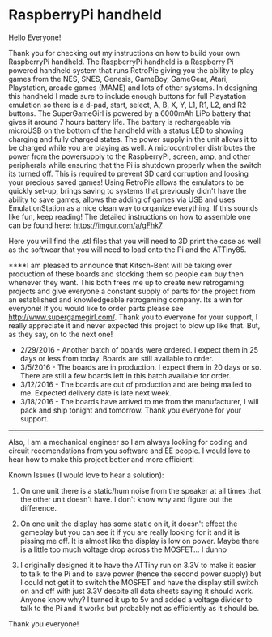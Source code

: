# RaspberryPi handheld
Hello Everyone!

Thank you for checking out my instructions on how to build your own RaspberryPi handheld. The RaspberryPi handheld is a Raspberry Pi powered handheld system that runs RetroPie giving you the ability to play games from the NES, SNES, Genesis, GameBoy, GameGear, Atari, Playstation, arcade games (MAME) and lots of other systems. In designing this handheld I made sure to include enough buttons for full Playstation emulation so there is a d-pad, start, select, A, B, X, Y, L1, R1, L2, and R2 buttons. The SuperGameGirl is powered by a 6000mAh LiPo battery that gives it around 7 hours battery life. The battery is rechargeable via microUSB on the bottom of the handheld with a status LED to showing charging and fully charged states. The power supply in the unit allows it to be charged while you are playing as well. A microcontroller distributes the power from the powersupply to the RaspberryPi, screen, amp, and other peripherals while ensuring that the Pi is shutdown properly when the switch its turned off. This is required to prevent SD card corruption and loosing your precious saved games! Using RetroPie allows the emulators to be quickly set-up, brings saving to systems that previously didn't have the ability to save games, allows the adding of games via USB and uses EmulationStation as a nice clean way to organize everything. If this sounds like fun, keep reading! The detailed instructions on how to assemble one can be found here:  https://imgur.com/a/gFhk7

Here you will find the .stl files that you will need to 3D print the case as well as the softwear that you will need to load onto the Pi and the ATTiny85.

****I am pleased to announce that Kitsch-Bent will be taking over production of these boards and stocking them so people can buy then whenever they want.  This both frees me up to create new retrogaming projects and give everyone a constant supply of parts for the project from an established and knowledgeable retrogaming company.  Its a win for everyone!  If you would like to order parts please see http://www.supergamegirl.com/. Thank you to everyone for your support, I really appreciate it and never expected this project to blow up like that.  But, as they say, on to the next one!


- 2/29/2016 - Another batch of boards were ordered.  I expect them in 25 days or less from today.  Boards are still available to order.
- 3/5/2016 - The boards are in production.  I expect them in 20 days or so.  There are still a few boards left in this batch available for order.
- 3/12/2016 - The boards are out of production and are being mailed to me.  Expected delivery date is late next week.
- 3/18/2016 - The boards have arrived to me from the manufacturer, I will pack and ship tonight and tomorrow.  Thank you everyone for your support.

---------------------------------------------------------------------------------------------------------------------------------



Also, I am a mechanical engineer so I am always looking for coding and circuit recomendations from you software and EE people.  I would love to hear how to make this project better and more efficient!

Known Issues (I would love to hear a solution): 

1. On one unit there is a static/hum noise from the speaker at all times that the other unit doesn't have. I don't know why and figure out the difference. 

2. On one unit the display has some static on it, it doesn't effect the gameplay but you can see it if you are really looking for it and it is pissing me off. It is almost like the display is low on power. Maybe there is a little too much voltage drop across the MOSFET... I dunno 

3. I originally designed it to have the ATTiny run on 3.3V to make it easier to talk to the Pi and to save power (hence the second power supply) but I could not get it to switch the MOSFET and have the display still switch on and off with just 3.3V despite all data sheets saying it should work. Anyone know why? I turned it up to 5v and added a voltage divider to talk to the Pi and it works but probably not as efficiently as it should be.

Thank you everyone!
